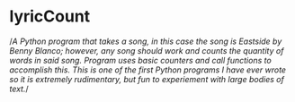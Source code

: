 # lyricCount
/*A Python program that takes a song, in this case the song is Eastside by Benny Blanco; however, any song should work and counts the quantity of words in said song. Program uses basic counters and call functions to accomplish this. This is one of the first Python programs I have ever wrote so it is extremely rudimentary, but fun to experiement with large bodies of text.*/
